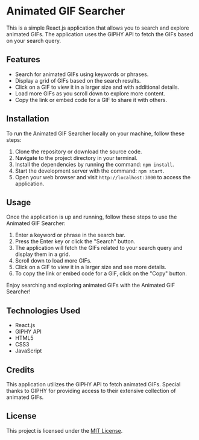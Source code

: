 # Animated GIF Searcher

This is a simple React.js application that allows you to search and explore animated GIFs. The application uses the GIPHY API to fetch the GIFs based on your search query.

## Features

- Search for animated GIFs using keywords or phrases.
- Display a grid of GIFs based on the search results.
- Click on a GIF to view it in a larger size and with additional details.
- Load more GIFs as you scroll down to explore more content.
- Copy the link or embed code for a GIF to share it with others.

## Installation

To run the Animated GIF Searcher locally on your machine, follow these steps:

1. Clone the repository or download the source code.
2. Navigate to the project directory in your terminal.
3. Install the dependencies by running the command: `npm install`.
4. Start the development server with the command: `npm start`.
5. Open your web browser and visit `http://localhost:3000` to access the application.

## Usage

Once the application is up and running, follow these steps to use the Animated GIF Searcher:

1. Enter a keyword or phrase in the search bar.
2. Press the Enter key or click the "Search" button.
3. The application will fetch the GIFs related to your search query and display them in a grid.
4. Scroll down to load more GIFs.
5. Click on a GIF to view it in a larger size and see more details.
6. To copy the link or embed code for a GIF, click on the "Copy" button.

Enjoy searching and exploring animated GIFs with the Animated GIF Searcher!

## Technologies Used

- React.js
- GIPHY API
- HTML5
- CSS3
- JavaScript

## Credits

This application utilizes the GIPHY API to fetch animated GIFs. Special thanks to GIPHY for providing access to their extensive collection of animated GIFs.

## License

This project is licensed under the [MIT License](LICENSE).
